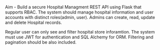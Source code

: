 Aim - Build a secure Hospital Managment REST API using Flask that supports RBAC.
The system should manage hospital information and user accounts with distinct roles(admin, user).
Admins can create, read, update and delete Hospital records.

Regular user can only see and filter hospital store inforamtion.
The system must use JWT for authentication and SQL Alchemy for ORM.
Filtering and pagination should be also included.
